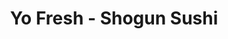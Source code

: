 ---
layout: place
title: "Yo Fresh - Shogun Sushi"
permalink: /new-york/ridgewood/yo-fresh-shogun-sushi.html
stateAbbr: NY
stateName: New York
cityName: Ridgewood
place_id: ChIJL2s9iEtdwokRsR1qHECOgPg
photos:
  - name: >-
      places/ChIJL2s9iEtdwokRsR1qHECOgPg/photos/AeeoHcIoxbe_BeFcYY3YdmrGdgvn7IAfbzR8all6HXO20XDuUbE1z1ca05jZpXuwdfvRGLaipZ1Rm7H1e1OLgi8OtKthdw-fld2Bsi7tICtqVXhAHcNyaSUH0xO092085guRjSiGFzobTOZoplleWTeC4oBdqtY5qmFo9y2QxJrzf3Zr6ysM_d-m9vzI2n8gYMmUqCB6Nt4fbDnRE3NwceujcAUv81X_6kaZRpleAqbeJCzT43HzriF1v-9euUNWu35v-IHig_B4BRAdEjDO7EOa40G-7qVJdBG2ozH0FumKQkVk9MqaqF9YCgDAE005bhuDWovvt6KdLZiDFitVoq6XsO1AI87nb6Uc5YiSSz60Un2xSFfPBvslxmT0nJxmjuSuEABN8k0jBrv6LdyLWFZ93C2Qgox4Ji5kkrUKNJvYDf-gj-yx
    widthPx: 3072
    heightPx: 4080
    authorAttributions:
      - displayName: Jo'el
        uri: https://maps.google.com/maps/contrib/105383401680905607746
        photoUri: >-
          https://lh3.googleusercontent.com/a-/ALV-UjVrZMT35qlxZMuJDuFYytwLDgxyuXCJYw6wfqptg84LV7NNKQE54w=s100-p-k-no-mo
    flagContentUri: >-
      https://www.google.com/local/imagery/report/?cb_client=maps_api_places.places_api&image_key=!1e10!2sCIHM0ogKEICAgMCQl6qa9QE&hl=en-US
    googleMapsUri: >-
      https://www.google.com/maps/place//data=!3m4!1e2!3m2!1sCIHM0ogKEICAgMCQl6qa9QE!2e10!4m2!3m1!1s0x89c25d4b883d6b2f:0xf8808e401c6a1db1
  - name: >-
      places/ChIJL2s9iEtdwokRsR1qHECOgPg/photos/AeeoHcKZQoGVAr7f8qMgGM4cdUHFxkKEBrEMFIU3jg9ekdGY3Vr6kyNPQ3PXIHXzuoqkgiq3Sr5l60uLEwR5Gj6cmQN_GUJhXrgd1nMJmYrEn2l0OXLI8uNKYcYid2FYqZeNA8QW5VcIxCncWt68zftw5G21dXWrW8JYou1-wtEePt0tsaBIEgdOXHSBS_pjpHA9LO-hT8Gwo3TcVBuWyzPx4pu8LldpPYgaO9QtiowmxKOoUpF8-jVbjDI92hJCdI1ijErD-9ixi2rRBtvPVSPAhgA4IiTF3_pQsuvKnscsBwcxSbFoJbnwgcS0HDyHUVC73Vf8TB5U_d5dNZ-L7Oq5TJu5szNoZI9MyTg5j4TG7GVxDJqKYn-jsJxfmMUr6V0tAfZ-i86FXkjj0TEgGEfTqAm_zWUWz_ZmvvmcQfSG4sqQRZ0
    widthPx: 3024
    heightPx: 4032
    authorAttributions:
      - displayName: Jillian Condran
        uri: https://maps.google.com/maps/contrib/115540566607836224259
        photoUri: >-
          https://lh3.googleusercontent.com/a/ACg8ocLk7t83iuqvZipJWoV2OxEGgH4bF6Jnxk9_l5YSZTB0XHk3fQ=s100-p-k-no-mo
    flagContentUri: >-
      https://www.google.com/local/imagery/report/?cb_client=maps_api_places.places_api&image_key=!1e10!2sCIHM0ogKEICAgICz3NOXpQE&hl=en-US
    googleMapsUri: >-
      https://www.google.com/maps/place//data=!3m4!1e2!3m2!1sCIHM0ogKEICAgICz3NOXpQE!2e10!4m2!3m1!1s0x89c25d4b883d6b2f:0xf8808e401c6a1db1
  - name: >-
      places/ChIJL2s9iEtdwokRsR1qHECOgPg/photos/AeeoHcKlvFPb6EZY64rOyb11AfE0z1S0ZIfdIM0-tkXMqxxAiHm1lGBEvZ8JEVDJ82uL9SO9ywepI2kSQ_D-khiE8n_-UC7TxFbxFULmwyDzd3iWiN7Cr5H5JAxep0eA4vEUIn9_j1HNu31Vpmb8DZTEMrIQXIUggULr0I2dPDu1cwyrnl12iMaNak7im4E6QJEry-1qgCjWVeJIvSWDPZNYaZbC7tT0uLQ7hFq6CV0PrL1JAuGaFmru7_H_skctv8EU6ifJ6uAQVi3hMXtnAovZHev0nIRXzFT8XrAn3b1W-udJbdI2jvtyWEZuomdFR_sKogD8_vSyGVJPjAq0ptZD_R4n7kisNr7i40LellrYHbPn8ZSuO77ThYmUrREJqkExxJCo0mmi94A1571JGfQkJganxXwMYXOiXq-0Ic7ePtkysQ
    widthPx: 4080
    heightPx: 3060
    authorAttributions:
      - displayName: Onesimo Miranda
        uri: https://maps.google.com/maps/contrib/101761766580427997559
        photoUri: >-
          https://lh3.googleusercontent.com/a-/ALV-UjXWhif_G9KW-1T8elWvszTmubBGBi2Ao40796dCfEZjBbI3n43m=s100-p-k-no-mo
    flagContentUri: >-
      https://www.google.com/local/imagery/report/?cb_client=maps_api_places.places_api&image_key=!1e10!2sCIHM0ogKEICAgICD1eG1IQ&hl=en-US
    googleMapsUri: >-
      https://www.google.com/maps/place//data=!3m4!1e2!3m2!1sCIHM0ogKEICAgICD1eG1IQ!2e10!4m2!3m1!1s0x89c25d4b883d6b2f:0xf8808e401c6a1db1
  - name: >-
      places/ChIJL2s9iEtdwokRsR1qHECOgPg/photos/AeeoHcJOAaoe_1nM7ycgTrBmGznRzcCX-ItZMM0Y1PuqMjZO6D7tIyQkTZ3OO-hwtGfr8S71w5aln0NdrNVkaMLdEDuOLHutyv1YwJj45t2AU0lFRohLsYyIKNG7nbfVpyxTi1cATy4JhlMggIAWkInkL_fCcpJ8VcStSeXtBDxN5hQX8z0x6w8Yp-n26gXDpNQ2r8C_1Lmkiz4SV5CYD-q5CsAwlTMEnKK6E0O7psm5bybsxMYOW2tl5BqCjt0jAcsjZrW0f1npR7Y2eiLEcSjPVdNJeWK37v4nnSQ4ip8wSsz8xMoI_vxNNLagIb6EQ12prXZMPotMjipzYs7oGSN-FF25yFt7m62G-qShaO7_rJjjNxX_Pj4UFEkCyOF1PwhQy0cUHNy_-yL0Jkur0ZAEgEaW6dyw2dC43IBBycQUiXHkvRAz
    widthPx: 3024
    heightPx: 4032
    authorAttributions:
      - displayName: Ella Chang
        uri: https://maps.google.com/maps/contrib/106966540493628474277
        photoUri: >-
          https://lh3.googleusercontent.com/a/ACg8ocIriilATSRZRAVC85BoAk7tRyVM9n23Ga4Zin3JMECBcrSE3mN4=s100-p-k-no-mo
    flagContentUri: >-
      https://www.google.com/local/imagery/report/?cb_client=maps_api_places.places_api&image_key=!1e10!2sCIHM0ogKEICAgIDryO6X8AE&hl=en-US
    googleMapsUri: >-
      https://www.google.com/maps/place//data=!3m4!1e2!3m2!1sCIHM0ogKEICAgIDryO6X8AE!2e10!4m2!3m1!1s0x89c25d4b883d6b2f:0xf8808e401c6a1db1
  - name: >-
      places/ChIJL2s9iEtdwokRsR1qHECOgPg/photos/AeeoHcJAp581c9swJozXD5UVbOyGLTtTTUuMKOBopfTqcaPG_wvWOqWdZOitquAXdKolyJxEMtiQxFgod0GUUQkmmjAUC3uk8fewSoAgIdfN7EoN7oKBMsIQEIB5y4Wel1de_ocwspH6_xxr-KaNoHuJ8SH2774XoaaYQG_VvyJCtpNjI4YM28wOP00PUQdLlL0bOuZY9c18SJF444qh2u4SKmXA5Hfd-mEFShvx5_HhUDA13A63_-Lel61i7FwNlisxbzFgj5g6dD_haDfSrRf_kgeXjCefWo2pRSfEZaG1SnTtYbOIV8wQ9UjMokz8sO-B83P_CwYnXFW7TtTQvgNQtPXeRLFovAoVyYVK_OxbU-24zEU4gMIZ-NW3GRcNVjowXnGnxODdYRjgIiHOD9EXE0ixbeEJx8jtyxcZrOIw8RHS-OJu
    widthPx: 4080
    heightPx: 2296
    authorAttributions:
      - displayName: Jasinta Kydd
        uri: https://maps.google.com/maps/contrib/117925081360353732005
        photoUri: >-
          https://lh3.googleusercontent.com/a-/ALV-UjUqwCQwGHUoGhSjBPDAl61pFblUpN5EXLzxDEjPhwwGr8ovQxTVQg=s100-p-k-no-mo
    flagContentUri: >-
      https://www.google.com/local/imagery/report/?cb_client=maps_api_places.places_api&image_key=!1e10!2sCIHM0ogKEICAgICblPm14AE&hl=en-US
    googleMapsUri: >-
      https://www.google.com/maps/place//data=!3m4!1e2!3m2!1sCIHM0ogKEICAgICblPm14AE!2e10!4m2!3m1!1s0x89c25d4b883d6b2f:0xf8808e401c6a1db1
  - name: >-
      places/ChIJL2s9iEtdwokRsR1qHECOgPg/photos/AeeoHcLqnkEpfQsn6RSa6_rTJ2McPgJjZ3UaOcgZZGWtKqyTASD6I6nIGzOyiX9FEpMXFOmaBZGlGeyyE_LqK8QUCRVmznqo1YXfrZOn0ww87cvM-JCHKGOZij0zc92HU5vzDSreBreR0lq1Adi3zo27DD22UfMCbK7FnkSe_fSrXkzJvrtkVtNvsy-qP0o7B90r5WuadxdDXPMDgOdc_MKEBTuX_4fvWxArJiTw87SFqtyJyA4GVsiX8Y0IXYu3zU4SN0Zm8MF81ZlydbzVL4UYvysGw7EA_uviX_GSi-xRdDIeNzt9yq5nxOFoSmzHYuA41zXgecQ03M7-66DLxdXkJZq7--CUYRcWiO916BG9_kWXfpaju2x4YvucNMA0V4HGodHOhYwpjQbS5T1DWez05--x9PVNfdo7vxqtXrwTdBM
    widthPx: 3000
    heightPx: 4000
    authorAttributions:
      - displayName: shahida
        uri: https://maps.google.com/maps/contrib/114757318073126728344
        photoUri: >-
          https://lh3.googleusercontent.com/a/ACg8ocJSGPyl9CjQ_URj_ORm4onH3AV7-mqt-X9ZsLJL7JJBLwKQ2A=s100-p-k-no-mo
    flagContentUri: >-
      https://www.google.com/local/imagery/report/?cb_client=maps_api_places.places_api&image_key=!1e10!2sCIHM0ogKEICAgICKzeK9Bw&hl=en-US
    googleMapsUri: >-
      https://www.google.com/maps/place//data=!3m4!1e2!3m2!1sCIHM0ogKEICAgICKzeK9Bw!2e10!4m2!3m1!1s0x89c25d4b883d6b2f:0xf8808e401c6a1db1
  - name: >-
      places/ChIJL2s9iEtdwokRsR1qHECOgPg/photos/AeeoHcK6u9SYUpmOOzIEvsRyH1gSDh3JV4wEdz8o8wIEzzfuvxM0HZi0ZGyWqZc3GJS4HooJxBY2_WtnWsX2V7JRK-LChFM-g9c-u7lwJXmJWmTuvtAZ652PPySet1kV5N_ghvg8xkihZ-HhIIe1BeIuQhhyPARBAnhgmJJl88oQV5uEoaaOp4SgTo1WumzIMQdzyGvd9i0JxsYPUl1gaEb9JufbWdPN3cdsto8GvWew--6DQlIdvY2myoRo_ydQo0JtILuWHEFSJbGMl6k7JzlhQpcFjsnunoUbJIfpJ2OV8-10PYxwTpzOu62kN-kxZTXzaFpkPO0XoSvxq6EuC3tOgjKegX0G7ENasIMYPuYUS23G0UG_bLiv70ZDFHeIOXNorRZ59nNvwHRq9oYK-v-FoNlZe7RrzT5IA0SKXE5EUHL9bA
    widthPx: 1920
    heightPx: 1080
    authorAttributions:
      - displayName: Jasinta Kydd
        uri: https://maps.google.com/maps/contrib/117925081360353732005
        photoUri: >-
          https://lh3.googleusercontent.com/a-/ALV-UjUqwCQwGHUoGhSjBPDAl61pFblUpN5EXLzxDEjPhwwGr8ovQxTVQg=s100-p-k-no-mo
    flagContentUri: >-
      https://www.google.com/local/imagery/report/?cb_client=maps_api_places.places_api&image_key=!1e10!2sCIHM0ogKEICAgICblPm1QA&hl=en-US
    googleMapsUri: >-
      https://www.google.com/maps/place//data=!3m4!1e2!3m2!1sCIHM0ogKEICAgICblPm1QA!2e10!4m2!3m1!1s0x89c25d4b883d6b2f:0xf8808e401c6a1db1
  - name: >-
      places/ChIJL2s9iEtdwokRsR1qHECOgPg/photos/AeeoHcJivNZI6dUd7ohqKzyjzfzoETUo0rCSfbIUpHyqSpHn3JO68ZTI34zYruRUUO4sMuTcjAcLQSmpg3lGHdDyJSp9jFst-JUD9OT95_Cwa8mocOBfMfCV_CmIeVSXxvQKMlhZzeFjhcose1vzJDZDdQRM-PWfRUZxPWwiOgO8d0H_7Y7y_jfGro-VpoLium_PpYkC1LQgOR5cE9aX1nuuTjqCQ0YwhmLdPJsjJFonOy1sUFEzjJ5v1kmciGQLRlaysKlMEgU0w6HeC23U8duYgMWbGHk-KrcuBJqOfLl9i51v_bYmqQ3Gtq2OJrQcebIhJPXfGDFaGgRRA8OO6L7vU1LZl_CvMTiT_nYWc2pYQvjW0kaqIESqZDQiObhuy92KsW1VoVoOkhO-w0EmL4644ULgLzCbON3KSSh7GJ3SWPTGgA
    widthPx: 3840
    heightPx: 2160
    authorAttributions:
      - displayName: Sophia Yonkers-Talz
        uri: https://maps.google.com/maps/contrib/106107548813518429473
        photoUri: >-
          https://lh3.googleusercontent.com/a-/ALV-UjX0gZxGhwdy90OpmXGAOos2N6RLd4Ku7iwEfkRjnwc8SWJxqd0M=s100-p-k-no-mo
    flagContentUri: >-
      https://www.google.com/local/imagery/report/?cb_client=maps_api_places.places_api&image_key=!1e10!2sCIHM0ogKEICAgMDQhuGIbg&hl=en-US
    googleMapsUri: >-
      https://www.google.com/maps/place//data=!3m4!1e2!3m2!1sCIHM0ogKEICAgMDQhuGIbg!2e10!4m2!3m1!1s0x89c25d4b883d6b2f:0xf8808e401c6a1db1
  - name: >-
      places/ChIJL2s9iEtdwokRsR1qHECOgPg/photos/AeeoHcLeVrNd4EkmV9RTf7Udg0wzE_qqu9Sdi7j-aODOABWotGgewiDCqL9sblQ_NJ0BzbQ1swvViVGAN6JalBhCMG7Psc0CM1pRmfx8oyy6eFqSExTw2BQCPd8zSjPo9mDItwAjVEtyBGZbtV9mzcyGq6MUEJ_E1Z0r7se5LwvwirMG_-0-68TlDfpdhrROjmtvnqYGiF_zwoo32tef5opviVg_tMlgHNkj8zw0ASP2mwLGz1iwPP37wEK8UFq6HVMTQJhskcAQF3JknuyrxI7wYEEYi5EeM591hl_QRe-rLd_qyd2BhPi6Riu0CADrlYBuFx-uddcZncYTnZlM0FXCmlP3w3yOp5ywvYNy5kmULmMFRI7AkO0F7qepOpQuLQI4lPUwfQnY_pcfnw-4_HIl_7rxir5Szpsz3fdL-YUTJFDmZmCo
    widthPx: 4080
    heightPx: 3060
    authorAttributions:
      - displayName: Onesimo Miranda
        uri: https://maps.google.com/maps/contrib/101761766580427997559
        photoUri: >-
          https://lh3.googleusercontent.com/a-/ALV-UjXWhif_G9KW-1T8elWvszTmubBGBi2Ao40796dCfEZjBbI3n43m=s100-p-k-no-mo
    flagContentUri: >-
      https://www.google.com/local/imagery/report/?cb_client=maps_api_places.places_api&image_key=!1e10!2sCIHM0ogKEICAgICD1eG1wQE&hl=en-US
    googleMapsUri: >-
      https://www.google.com/maps/place//data=!3m4!1e2!3m2!1sCIHM0ogKEICAgICD1eG1wQE!2e10!4m2!3m1!1s0x89c25d4b883d6b2f:0xf8808e401c6a1db1
  - name: >-
      places/ChIJL2s9iEtdwokRsR1qHECOgPg/photos/AeeoHcLuQy3OGFaXqo7maRUjw3E0UzYh1nSB7rZiYiLZbJKXULGvgDz4LbRgx-a2-f_K_vEVbENTkG3z0zqUARYqsyI-tKsy2aWpVXEN9A7GIxQMUjgstaol56sVZP0D4TeCdbSWVKlO0l36J_JEWE0nVZEz4OH4df5oHPG5kzcSxoSGu7Sf1kYhYSEjNbkQpP39jghlzaUx7m_aZQnxUEb36uvdnjj6e2UCkhzx3Cfs9ymyc0OazqcAvSCh8q2tnLRIwCjO4nz9K-bBjYUZtEg40lAsfRijw17zXkQZK05fuasuz5xcBrbG2WzSZS_po0FvCDA8_Ysr10QtPsX8JrWnmiQBmGvYda9TgIaZysdGPuP-RuY4Gyu7I88_6rzwyS6OB0vcu5r64S6v6JDHp7or3Zg-fNdQBdFW8ALSbYzzLnZ0FvxD
    widthPx: 2048
    heightPx: 1365
    authorAttributions:
      - displayName: Yusuf Onder
        uri: https://maps.google.com/maps/contrib/112018493314170229452
        photoUri: >-
          https://lh3.googleusercontent.com/a-/ALV-UjVOruOuhj3YX_rnRupVXQMsv68Pf6JyWznpFHzFQnIqWG-SIlu1=s100-p-k-no-mo
    flagContentUri: >-
      https://www.google.com/local/imagery/report/?cb_client=maps_api_places.places_api&image_key=!1e10!2sCIHM0ogKEICAgICUuseWzgE&hl=en-US
    googleMapsUri: >-
      https://www.google.com/maps/place//data=!3m4!1e2!3m2!1sCIHM0ogKEICAgICUuseWzgE!2e10!4m2!3m1!1s0x89c25d4b883d6b2f:0xf8808e401c6a1db1
address: 54-56 Myrtle Ave, Ridgewood, NY 11385, USA
street: 54-56 Myrtle Ave
city: Ridgewood
state: NY
zip: '11385'
country: USA
neighborhood: Ridgewood
latitude: '40.699716'
longitude: '-73.908878'
accessibility_options:
  wheelchairAccessibleEntrance: true
  wheelchairAccessibleSeating: true
business_status: OPERATIONAL
name: Yo Fresh - Shogun Sushi
google_maps_links:
  directionsUri: >-
    https://www.google.com/maps/dir//''/data=!4m7!4m6!1m1!4e2!1m2!1m1!1s0x89c25d4b883d6b2f:0xf8808e401c6a1db1!3e0
  placeUri: https://maps.google.com/?cid=17906468524430859697
  writeAReviewUri: >-
    https://www.google.com/maps/place//data=!4m3!3m2!1s0x89c25d4b883d6b2f:0xf8808e401c6a1db1!12e1
  reviewsUri: >-
    https://www.google.com/maps/place//data=!4m4!3m3!1s0x89c25d4b883d6b2f:0xf8808e401c6a1db1!9m1!1b1
  photosUri: >-
    https://www.google.com/maps/place//data=!4m3!3m2!1s0x89c25d4b883d6b2f:0xf8808e401c6a1db1!10e5
primary_type: Sushi Restaurant
opening_hours:
  regular: null
  current: null
secondary_opening_hours:
  regular:
    weekdayDescriptions: null
    type: null
  current:
    weekdayDescriptions: null
    type: null
phone: null
price_level: null
price_range: null
rating: null
rating_count: 0
website: null
description: null
reviews: null
parking_options: null
payment_options: null
allow_dogs: null
curbside_pickup: null
delivery: null
dine_in: null
good_for_children: null
good_for_groups: null
good_for_sports: null
live_music: null
menu_for_children: null
outdoor_seating: null
reservable: null
restroom: null
serves_beer: null
serves_breakfast: null
serves_brunch: null
serves_cocktails: null
serves_coffee: null
serves_dinner: null
serves_dessert: null
serves_lunch: null
serves_vegetarian_food: null
serves_wine: null
takeout: null
slug: Yo-Fresh-Shogun-Sushi

---